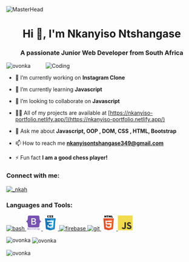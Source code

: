 ![MasterHead](https://www.digitaladlectio.com/wp-content/uploads/2020/04/New-PNC-Animated-Banners.gif)

<h1 align="center">Hi 👋, I'm Nkanyiso Ntshangase</h1>
<h3 align="center">A passionate Junior Web Developer from South Africa</h3>
<img align="right" alt="Coding" width="400" src="https://miro.medium.com/max/1360/0*7Q3yvSIv_t0ioJ-Z.gif" >


<p align="left"> <img src="https://komarev.com/ghpvc/?username=ovonka&label=Profile%20views&color=0e75b6&style=flat" alt="ovonka" /> </p>

- 🔭 I’m currently working on **Instagram Clone**

- 🌱 I’m currently learning **Javascript**

- 👯 I’m looking to collaborate on **Javascript**

- 👨‍💻 All of my projects are available at [https://nkanyiso-portfolio.netlify.app/](https://nkanyiso-portfolio.netlify.app/)

- 💬 Ask me about **Javascript, OOP , DOM, CSS , HTML, Bootstrap**

- 📫 How to reach me **nkanyisontshangase349@gmail.com**

- ⚡ Fun fact **I am a good chess player!**

<h3 align="left">Connect with me:</h3>
<p align="left">
<a href="https://instagram.com/_nkah" target="blank"><img align="center" src="https://raw.githubusercontent.com/rahuldkjain/github-profile-readme-generator/master/src/images/icons/Social/instagram.svg" alt="_nkah" height="30" width="40" /></a>
</p>

<h3 align="left">Languages and Tools:</h3>
<p align="left"> <a href="https://www.gnu.org/software/bash/" target="_blank" rel="noreferrer"> <img src="https://www.vectorlogo.zone/logos/gnu_bash/gnu_bash-icon.svg" alt="bash" width="40" height="40"/> </a> <a href="https://getbootstrap.com" target="_blank" rel="noreferrer"> <img src="https://raw.githubusercontent.com/devicons/devicon/master/icons/bootstrap/bootstrap-plain-wordmark.svg" alt="bootstrap" width="40" height="40"/> </a> <a href="https://www.w3schools.com/css/" target="_blank" rel="noreferrer"> <img src="https://raw.githubusercontent.com/devicons/devicon/master/icons/css3/css3-original-wordmark.svg" alt="css3" width="40" height="40"/> </a> <a href="https://firebase.google.com/" target="_blank" rel="noreferrer"> <img src="https://www.vectorlogo.zone/logos/firebase/firebase-icon.svg" alt="firebase" width="40" height="40"/> </a> <a href="https://git-scm.com/" target="_blank" rel="noreferrer"> <img src="https://www.vectorlogo.zone/logos/git-scm/git-scm-icon.svg" alt="git" width="40" height="40"/> </a> <a href="https://www.w3.org/html/" target="_blank" rel="noreferrer"> <img src="https://raw.githubusercontent.com/devicons/devicon/master/icons/html5/html5-original-wordmark.svg" alt="html5" width="40" height="40"/> </a> <a href="https://developer.mozilla.org/en-US/docs/Web/JavaScript" target="_blank" rel="noreferrer"> <img src="https://raw.githubusercontent.com/devicons/devicon/master/icons/javascript/javascript-original.svg" alt="javascript" width="40" height="40"/> </a> </p>

<p><img align="left" src="https://github-readme-stats.vercel.app/api/top-langs?username=ovonka&show_icons=true&locale=en&layout=compact" alt="ovonka" /></p>

<p>&nbsp;<img align="center" src="https://github-readme-stats.vercel.app/api?username=ovonka&show_icons=true&locale=en" alt="ovonka" /></p>

<p><img align="center" src="https://github-readme-streak-stats.herokuapp.com/?user=ovonka&" alt="ovonka" /></p>
